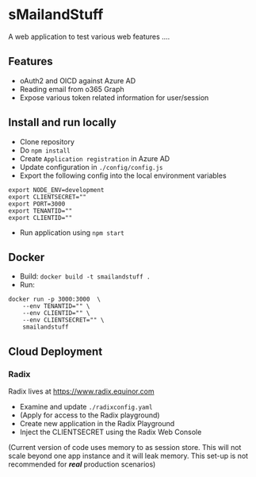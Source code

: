 # sMailandStuff
A web application to test various web features ....

## Features

- oAuth2 and OICD against Azure AD
- Reading email from o365 Graph
- Expose various token related information for user/session

## Install and run locally

* Clone repository
* Do `npm install`
* Create `Application registration` in Azure AD
* Update configuration in `./config/config.js`
* Export the following config into the local environment variables 
```
export NODE_ENV=development
export CLIENTSECRET=""
export PORT=3000
export TENANTID=""
export CLIENTID=""
```

* Run application using `npm start`

## Docker

* Build: `docker build -t smailandstuff .`
* Run:

```
docker run -p 3000:3000  \
    --env TENANTID="" \
    --env CLIENTID="" \
    --env CLIENTSECRET="" \
    smailandstuff
```

## Cloud Deployment

### Radix

Radix lives at https://www.radix.equinor.com

* Examine and update `./radixconfig.yaml`
* (Apply for access to the Radix playground)
* Create new application in the Radix Playground
* Inject the CLIENTSECRET using the Radix Web Console

(Current version of code uses memory to as session store. This will not scale beyond one app instance and it will leak memory. This set-up is not recommended for ***real*** production scenarios)